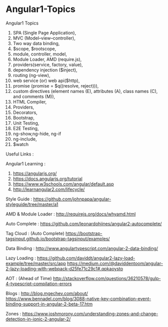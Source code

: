 # Angular1-Topics
Angular1 Topics

1. SPA (Single Page Application), 
2. MVC (Model–view–controller),
3. Two way data binding,
4. $scope, $rootscope,
5. module, controller, model,
6. Module Loader, AMD (require.js),
7. providers(service, factory, value),
8. dependency injection ($inject),
9. routing (ng-view),
10. web service (or) web api($http),
11. promise (promise = $q((resolve, reject))),
12. custom directives (element names (E), attributes (A), class names (C), and comments (M)),
13. HTML Compiler,
14. Providers,
15. Decorators,
16. Bootstrap,
17. Unit Testing,
18. E2E Testing,
19. ng-show,ng-hide, ng-if
20. ng-include,
21. $watch

Useful Links :

Angular1 Learning :
1. https://angularjs.org/
2. https://docs.angularjs.org/tutorial
3. https://www.w3schools.com/angular/default.asp
4. http://learnangular2.com/lifecycle/

Style Guide : https://github.com/johnpapa/angular-styleguide/tree/master/a1

AMD & Module Loader : http://requirejs.org/docs/whyamd.html

Auto Complete :
https://github.com/leonardohjines/angular2-autocomplete/
 
Tag Cloud : (Auto Complete)
https://bootstrap-tagsinput.github.io/bootstrap-tagsinput/examples/
 
Data Binding :
http://www.angulartypescript.com/angular-2-data-binding/
 
Lazy Loading :
https://github.com/daviddt/angular2-lazy-load-example/tree/master/src/app
https://medium.com/@daviddentoom/angular-2-lazy-loading-with-webpack-d25fe71c29c1#.qpkaoysto
 
AOT : (Ahead of Time)
http://stackoverflow.com/questions/36210578/gulp-4-typescript-compilation-errors 

Blogs :
http://blog.mgechev.com/about/
https://www.bennadel.com/blog/3088-native-key-combination-event-binding-support-in-angular-2-beta-17.htm

Zones :
https://www.joshmorony.com/understanding-zones-and-change-detection-in-ionic-2-angular-2/
